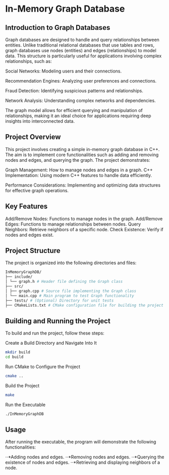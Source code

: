 # In-Memory Graph Database

## Introduction to Graph Databases

Graph databases are designed to handle and query relationships between entities. Unlike traditional relational databases that use tables and rows, graph databases use nodes (entities) and edges (relationships) to model data. This structure is particularly useful for applications involving complex relationships, such as:

Social Networks: Modeling users and their connections.

Recommendation Engines: Analyzing user preferences and connections.

Fraud Detection: Identifying suspicious patterns and relationships.

Network Analysis: Understanding complex networks and dependencies.

The graph model allows for efficient querying and manipulation of relationships, making it an ideal choice for applications requiring deep insights into interconnected data.

## Project Overview

This project involves creating a simple in-memory graph database in C++. The aim is to implement core functionalities such as adding and removing nodes and edges, and querying the graph. The project demonstrates:

Graph Management: How to manage nodes and edges in a graph.
C++ Implementation: Using modern C++ features to handle data efficiently.

Performance Considerations: Implementing and optimizing data structures for effective graph operations.

## Key Features

Add/Remove Nodes: Functions to manage nodes in the graph.
Add/Remove Edges: Functions to manage relationships between nodes.
Query Neighbors: Retrieve neighbors of a specific node.
Check Existence: Verify if nodes and edges exist.

## Project Structure

The project is organized into the following directories and files:

```makefile
InMemoryGraphDB/
├── include/
│ └── graph.h # Header file defining the Graph class
├── src/
│ ├── graph.cpp # Source file implementing the Graph class
│ └── main.cpp # Main program to test Graph functionality
├── tests/ # (Optional) Directory for unit tests
├── CMakeLists.txt # CMake configuration file for building the project
```

## Building and Running the Project

To build and run the project, follow these steps:

Create a Build Directory and Navigate Into It

```sh
mkdir build
cd build
```

Run CMake to Configure the Project
```sh
cmake ..
```

Build the Project
```sh
make
```

Run the Executable
```sh
./InMemoryGraphDB
```

## Usage

After running the executable, the program will demonstrate the following functionalities:

⋅⋅*Adding nodes and edges.
⋅⋅*Removing nodes and edges.
⋅⋅*Querying the existence of nodes and edges.
⋅⋅*Retrieving and displaying neighbors of a node.
